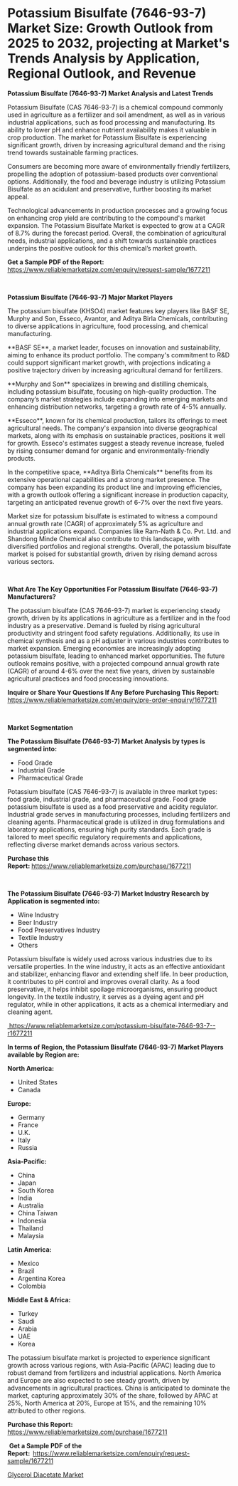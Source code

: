 <p><h1>Potassium Bisulfate (7646-93-7) Market Size: Growth Outlook from 2025 to 2032, projecting at Market's Trends Analysis by Application, Regional Outlook, and Revenue</h1></p><p><strong>Potassium Bisulfate (7646-93-7) Market Analysis and Latest Trends</strong></p>
<p><p>Potassium Bisulfate (CAS 7646-93-7) is a chemical compound commonly used in agriculture as a fertilizer and soil amendment, as well as in various industrial applications, such as food processing and manufacturing. Its ability to lower pH and enhance nutrient availability makes it valuable in crop production. The market for Potassium Bisulfate is experiencing significant growth, driven by increasing agricultural demand and the rising trend towards sustainable farming practices. </p><p>Consumers are becoming more aware of environmentally friendly fertilizers, propelling the adoption of potassium-based products over conventional options. Additionally, the food and beverage industry is utilizing Potassium Bisulfate as an acidulant and preservative, further boosting its market appeal. </p><p>Technological advancements in production processes and a growing focus on enhancing crop yield are contributing to the compound's market expansion. The Potassium Bisulfate Market is expected to grow at a CAGR of 8.7% during the forecast period. Overall, the combination of agricultural needs, industrial applications, and a shift towards sustainable practices underpins the positive outlook for this chemical’s market growth.</p></p>
<p><strong>Get a Sample PDF of the Report:&nbsp;</strong> <a href="https://www.reliablemarketsize.com/enquiry/request-sample/1677211?utm_campaign=2925&utm_medium=2&utm_source=Github&utm_content=ia&utm_term=24032025&utm_id=potassium-bisulfate-7646-93-7">https://www.reliablemarketsize.com/enquiry/request-sample/1677211</a></p>
<p>&nbsp;</p>
<p><strong>Potassium Bisulfate (7646-93-7) Major Market Players</strong></p>
<p><p>The potassium bisulfate (KHSO4) market features key players like BASF SE, Murphy and Son, Esseco, Avantor, and Aditya Birla Chemicals, contributing to diverse applications in agriculture, food processing, and chemical manufacturing.</p><p>**BASF SE**, a market leader, focuses on innovation and sustainability, aiming to enhance its product portfolio. The company's commitment to R&D could support significant market growth, with projections indicating a positive trajectory driven by increasing agricultural demand for fertilizers.</p><p>**Murphy and Son** specializes in brewing and distilling chemicals, including potassium bisulfate, focusing on high-quality production. The company’s market strategies include expanding into emerging markets and enhancing distribution networks, targeting a growth rate of 4-5% annually.</p><p>**Esseco**, known for its chemical production, tailors its offerings to meet agricultural needs. The company's expansion into diverse geographical markets, along with its emphasis on sustainable practices, positions it well for growth. Esseco's estimates suggest a steady revenue increase, fueled by rising consumer demand for organic and environmentally-friendly products.</p><p>In the competitive space, **Aditya Birla Chemicals** benefits from its extensive operational capabilities and a strong market presence. The company has been expanding its product line and improving efficiencies, with a growth outlook offering a significant increase in production capacity, targeting an anticipated revenue growth of 6-7% over the next five years.</p><p>Market size for potassium bisulfate is estimated to witness a compound annual growth rate (CAGR) of approximately 5% as agriculture and industrial applications expand. Companies like Ram-Nath & Co. Pvt. Ltd. and Shandong Minde Chemical also contribute to this landscape, with diversified portfolios and regional strengths. Overall, the potassium bisulfate market is poised for substantial growth, driven by rising demand across various sectors.</p></p>
<p>&nbsp;</p>
<p><strong>What Are The Key Opportunities For Potassium Bisulfate (7646-93-7) Manufacturers?</strong></p>
<p><p>The potassium bisulfate (CAS 7646-93-7) market is experiencing steady growth, driven by its applications in agriculture as a fertilizer and in the food industry as a preservative. Demand is fueled by rising agricultural productivity and stringent food safety regulations. Additionally, its use in chemical synthesis and as a pH adjuster in various industries contributes to market expansion. Emerging economies are increasingly adopting potassium bisulfate, leading to enhanced market opportunities. The future outlook remains positive, with a projected compound annual growth rate (CAGR) of around 4-6% over the next five years, driven by sustainable agricultural practices and food processing innovations.</p></p>
<p><strong>Inquire or Share Your Questions If Any Before Purchasing This Report:</strong> <a href="https://www.reliablemarketsize.com/enquiry/pre-order-enquiry/1677211?utm_campaign=2925&utm_medium=2&utm_source=Github&utm_content=ia&utm_term=24032025&utm_id=potassium-bisulfate-7646-93-7">https://www.reliablemarketsize.com/enquiry/pre-order-enquiry/1677211</a></p>
<p>&nbsp;</p>
<p><strong>Market Segmentation</strong></p>
<p><strong>The Potassium Bisulfate (7646-93-7) Market Analysis by types is segmented into:</strong></p>
<p><ul><li>Food Grade</li><li>Industrial Grade</li><li>Pharmaceutical Grade</li></ul></p>
<p><p>Potassium bisulfate (CAS 7646-93-7) is available in three market types: food grade, industrial grade, and pharmaceutical grade. Food grade potassium bisulfate is used as a food preservative and acidity regulator. Industrial grade serves in manufacturing processes, including fertilizers and cleaning agents. Pharmaceutical grade is utilized in drug formulations and laboratory applications, ensuring high purity standards. Each grade is tailored to meet specific regulatory requirements and applications, reflecting diverse market demands across various sectors.</p></p>
<p><strong>Purchase this Report:&nbsp;</strong><a href="https://www.reliablemarketsize.com/purchase/1677211?utm_campaign=2925&utm_medium=2&utm_source=Github&utm_content=ia&utm_term=24032025&utm_id=potassium-bisulfate-7646-93-7">https://www.reliablemarketsize.com/purchase/1677211</a></p>
<p>&nbsp;</p>
<p><strong>The Potassium Bisulfate (7646-93-7) Market Industry Research by Application is segmented into:</strong></p>
<p><ul><li>Wine Industry</li><li>Beer Industry</li><li>Food Preservatives Industry</li><li>Textile Industry</li><li>Others</li></ul></p>
<p><p>Potassium bisulfate is widely used across various industries due to its versatile properties. In the wine industry, it acts as an effective antioxidant and stabilizer, enhancing flavor and extending shelf life. In beer production, it contributes to pH control and improves overall clarity. As a food preservative, it helps inhibit spoilage microorganisms, ensuring product longevity. In the textile industry, it serves as a dyeing agent and pH regulator, while in other applications, it acts as a chemical intermediary and cleaning agent.</p></p>
<p><a href="https://www.reliablemarketsize.com/potassium-bisulfate-7646-93-7--r1677211?utm_campaign=2925&utm_medium=2&utm_source=Github&utm_content=ia&utm_term=24032025&utm_id=potassium-bisulfate-7646-93-7">&nbsp;https://www.reliablemarketsize.com/potassium-bisulfate-7646-93-7--r1677211</a></p>
<p><strong>In terms of Region, the Potassium Bisulfate (7646-93-7) Market Players available by Region are:</strong></p>
<p>
    <p> <strong> North America: </strong>
        <ul>
            <li>United States</li>
            <li>Canada</li>
        </ul>
        </p> 
    <p> <strong> Europe: </strong>
        <ul>
            <li>Germany</li>
            <li>France</li>
            <li>U.K.</li>
            <li>Italy</li>
            <li>Russia</li>
        </ul>
        </p> 
    <p> <strong> Asia-Pacific: </strong>
        <ul>
            <li>China</li>
            <li>Japan</li>
            <li>South Korea</li>
            <li>India</li>
            <li>Australia</li>
            <li>China Taiwan</li>
            <li>Indonesia</li>
            <li>Thailand</li>
            <li>Malaysia</li>
        </ul>
        </p> 
    <p> <strong> Latin America: </strong>
        <ul>
            <li>Mexico</li>
            <li>Brazil</li>
            <li>Argentina Korea</li>
            <li>Colombia</li>
        </ul>
        </p> 
    <p> <strong> Middle East & Africa: </strong>
        <ul>
            <li>Turkey</li>
            <li>Saudi</li>
            <li>Arabia</li>
            <li>UAE</li>
            <li>Korea</li>
        </ul>
    </p>
    </p>
<p><p>The potassium bisulfate market is projected to experience significant growth across various regions, with Asia-Pacific (APAC) leading due to robust demand from fertilizers and industrial applications. North America and Europe are also expected to see steady growth, driven by advancements in agricultural practices. China is anticipated to dominate the market, capturing approximately 30% of the share, followed by APAC at 25%, North America at 20%, Europe at 15%, and the remaining 10% attributed to other regions.</p></p>
<p><strong>Purchase this Report: </strong><a href="https://www.reliablemarketsize.com/purchase/1677211?utm_campaign=2925&utm_medium=2&utm_source=Github&utm_content=ia&utm_term=24032025&utm_id=potassium-bisulfate-7646-93-7">https://www.reliablemarketsize.com/purchase/1677211</a></p>
<p>&nbsp;<strong>Get a Sample PDF of the Report:&nbsp;&nbsp;</strong><a href="https://www.reliablemarketsize.com/enquiry/request-sample/1677211?utm_campaign=2925&utm_medium=2&utm_source=Github&utm_content=ia&utm_term=24032025&utm_id=potassium-bisulfate-7646-93-7">https://www.reliablemarketsize.com/enquiry/request-sample/1677211</a></p>
<p><strong></strong></p>
<p><p><a href="https://github.com/sadimsamid/Market-Research-Report-List-1/blob/main/glycerol-diacetate-market.md?utm_campaign=2925&utm_medium=2&utm_source=Github&utm_content=ia&utm_term=24032025&utm_id=potassium-bisulfate-7646-93-7">Glycerol Diacetate Market</a></p></p>